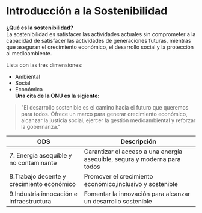 # Introducción a la Sostenibilidad
**¿Qué es la sostenibilidad?**  
La sostenibilidad es satisfacer las actividades actuales sin comprometer a la capacidad de satisfacer las actividades de generaciones futuras, mientras que aseguran el crecimiento económico, el desarrollo social y la protección al medioambiente.  

Lista con las tres dimensiones:
- Ambiental
- Social
- Económica  
**Una cita de la ONU es la sigiente:**
 > "El desarrollo sostenible es el camino hacia el futuro que queremos para todos. Ofrece un marco para generar crecimiento económico, alcanzar la justicia social, ejercer la gestión medioambiental y reforzar la gobernanza."   

| ODS | Descripción |
| - | - |
| 7. Energía asequible y no contaminante | Garantizar el acceso a una energía asequible, segura y moderna para todos |
| 8.Trabajo decente y crecimiento económico | Promover el crecimiento económico,inclusivo y sostenible |
| 9.Industria innocación e infraestructura | Fomentar la innovación para alcanzar un desarrollo sostenible |
